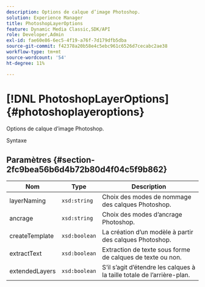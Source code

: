 ```yaml
---
description: Options de calque d’image Photoshop.
solution: Experience Manager
title: PhotoshopLayerOptions
feature: Dynamic Media Classic,SDK/API
role: Developer,Admin
exl-id: fae60e86-6ec5-4f19-a76f-7d179dfb5dba
source-git-commit: f42378a20b58e4c5ebc961c6526d7cecabc2ae38
workflow-type: tm+mt
source-wordcount: '54'
ht-degree: 11%

---
```


# [!DNL PhotoshopLayerOptions]{#photoshoplayeroptions}

Options de calque d’image Photoshop.

Syntaxe

## Paramètres {#section-2fc9bea56b6d4b72b80d4f04c5f9b862}

| Nom | Type | Description |
|---|---|---|
| layerNaming | `xsd:string` | Choix des modes de nommage des calques Photoshop. |
| ancrage | `xsd:string` | Choix des modes d’ancrage Photoshop. |
| createTemplate | `xsd:boolean` | La création d’un modèle à partir des calques Photoshop. |
| extractText | `xsd:boolean` | Extraction de texte sous forme de calques de texte ou non. |
| extendedLayers | `xsd:boolean` | S’il s’agit d’étendre les calques à la taille totale de l’arrière-plan. |
